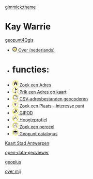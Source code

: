 [gimmick:theme](cyborg)


# Kay Warrie

[geopunt4Qgis]()

  * <a href="index.html#!README_NL.md" ><img src="images/geopuntSmal.png" /> Over (nederlands)</a>  
  * # functies:
  * <a href="index.html#!geopuntAddress.md" ><img src="images/geopuntAddressSmall.png" /> Zoek een Adres</a> 
  * <a href="index.html#!geopuntReverse.md" ><img src="images/geopuntReverseSmall.png" /> Prik een Adres op kaart</a>
  * <a href="index.html#!geopuntBatchgeocode.md" ><img src="images/geopuntBatchgeocodeSmall.png" /> CSV-adresbestanden geocoderen</a>
  * <a href="index.html#!geopuntPoi.md" ><img src="images/geopuntPoiSmall.png" /> Zoek een Plaats - interesse punt</a>
  * <a href="index.html#!geopuntGIPOD.md" ><img src="images/geopuntGIPODsmall.png" /> GIPOD</a>
  * <a href="index.html#!geopuntElevation.md" ><img src="images/geopuntElevationSmall.png" /> Hoogteprofiel</a>
  * <a href="index.html#!geopuntParcel.md" ><img src="images/geopuntParcelSmall.png" /> Zoek een perceel</a>
  * <a href="index.html#!geopuntDatacatalog.md" ><img src="images/geopuntDataCatalogusSmall.png" /> Geopunt catalogus</a>
 

[Kaart Stad Antwerpen](stadsplan/index.html)

[open-data-geoviewer](http://opendata.antwerpen.be/apps/open-data-geoviewer)

[geoplus](geoplus/index.html)

[over mij](aboutMe.md)
